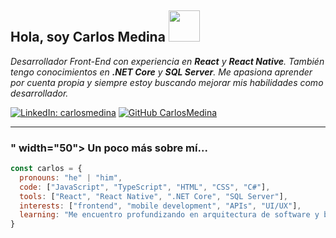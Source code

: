 <h2>Hola, soy Carlos Medina <img src="https://media.giphy.com/media/mGcNjsfWAjY5AEZNw6/giphy.gif" width="50"></h2>


<p><em>Desarrollador Front-End con experiencia en <strong>React</strong> y <strong>React Native</strong>. También tengo conocimientos en <strong>.NET Core</strong> y <strong>SQL Server</strong>. Me apasiona aprender por cuenta propia y siempre estoy buscando mejorar mis habilidades como desarrollador.</em></p>

[![LinkedIn: carlosmedina](https://img.shields.io/badge/-carlosmedina-blue?style=flat-square&logo=Linkedin&logoColor=white&link=https://www.linkedin.com/in/carlosmedina/)](https://www.linkedin.com/in/carlosmedina/)
[![GitHub CarlosMedina](https://img.shields.io/github/followers/carlosmedina?label=follow&style=social)](https://github.com/carlosmedina)

---

### " width="50"> Un poco más sobre mí...

```javascript
const carlos = {
  pronouns: "he" | "him",
  code: ["JavaScript", "TypeScript", "HTML", "CSS", "C#"],
  tools: ["React", "React Native", ".NET Core", "SQL Server"],
  interests: ["frontend", "mobile development", "APIs", "UI/UX"],
  learning: "Me encuentro profundizando en arquitectura de software y buenas prácticas en React y .NET"
}
